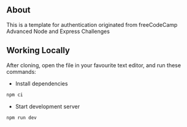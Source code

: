 ## About

This is a template for authentication originated from freeCodeCamp Advanced Node and Express Challenges

## Working Locally

After cloning, open the file in your favourite text editor, and run these commands:

- Install dependencies

```sh
npm ci
```

- Start development server

```sh
npm run dev
```
